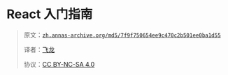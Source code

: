 # React 入门指南

> 原文：[`zh.annas-archive.org/md5/7f9f750654ee9c470c2b501ee0ba1d55`](https://zh.annas-archive.org/md5/7f9f750654ee9c470c2b501ee0ba1d55)
> 
> 译者：[飞龙](https://github.com/wizardforcel)
> 
> 协议：[CC BY-NC-SA 4.0](http://creativecommons.org/licenses/by-nc-sa/4.0/)